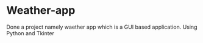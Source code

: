 # Weather-app
Done a project namely waether app which is a GUI based application. Using Python and Tkinter 
